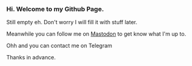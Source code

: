 ### <b>Hi. Welcome to my Github Page.</b>

 Still empty eh. Don't worry I will fill it with stuff later.

Meanwhile you can follow me on <a rel="me" href="https://mastodon.social/@tharushtnds">Mastodon</a> to get know what I'm up to.

Ohh and you can contact me on <a rel="me" herf="https://t.me/cyteax">Telegram</a>


Thanks in advance.
